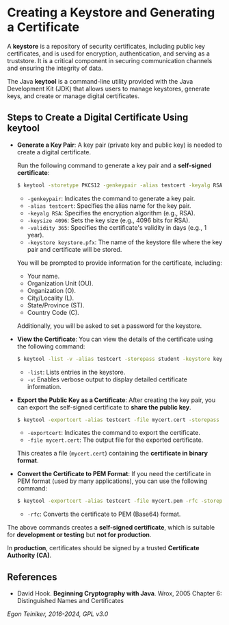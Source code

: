 # Creating a Keystore and Generating a Certificate

A **keystore** is a repository of security certificates, including public 
key certificates, and is used for encryption, authentication, and serving 
as a truststore. It is a critical component in securing communication 
channels and ensuring the integrity of data.

The Java **keytool** is a command-line utility provided with the Java Development 
Kit (JDK) that allows users to manage keystores, generate keys, and create or 
manage digital certificates. 

## Steps to Create a Digital Certificate Using keytool

* **Generate a Key Pair**:
    A key pair (private key and public key) is needed to create a digital 
    certificate.

    Run the following command to generate a key pair and 
    a **self-signed certificate**:

    ```bash
    $ keytool -storetype PKCS12 -genkeypair -alias testcert -keyalg RSA -keysize 4096 -validity 365 -storepass student -keypass student -keystore keystore.pfx
    ```

    * `-genkeypair`: Indicates the command to generate a key pair.
    * `-alias testcert`: Specifies the alias name for the key pair.
    * `-keyalg RSA`: Specifies the encryption algorithm (e.g., RSA).
    * `-keysize 4096`: Sets the key size (e.g., 4096 bits for RSA).
    * `-validity 365`: Specifies the certificate's validity in days (e.g., 1 year).
    * `-keystore keystore.pfx`: The name of the keystore file where the key pair 
        and certificate will be stored.    

    You will be prompted to provide information for the certificate, including:
    * Your name.
    * Organization Unit (OU).
    * Organization (O).
    * City/Locality (L).
    * State/Province (ST).
    * Country Code (C).

    Additionally, you will be asked to set a password for the keystore.


* **View the Certificate**:
    You can view the details of the certificate using the following command:

    ```bash
    $ keytool -list -v -alias testcert -storepass student -keystore keystore.pfx
    ```

    * `-list`: Lists entries in the keystore.
    * `-v`: Enables verbose output to display detailed certificate information.

* **Export the Public Key as a Certificate**:
    After creating the key pair, you can export the self-signed certificate 
    to **share the public key**.
    ```bash
    $ keytool -exportcert -alias testcert -file mycert.cert -storepass student -keystore keystore.pfx
    ```

    * `-exportcert`: Indicates the command to export the certificate.
    * `-file mycert.cert`: The output file for the exported certificate.

    This creates a file (`mycert.cert`) containing the **certificate in binary format**.



* **Convert the Certificate to PEM Format**:
    If you need the certificate in PEM format (used by many applications), 
    you can use the following command:    

    ```bash
    $ keytool -exportcert -alias testcert -file mycert.pem -rfc -storepass student -keystore keystore.pfx
    ```
    * `-rfc`: Converts the certificate to PEM (Base64) format.


The above commands creates a **self-signed certificate**, which is suitable 
for **development or testing** but **not for production**. 

In **production**, certificates should be signed by a trusted **Certificate 
Authority (CA)**.    


## References

* David Hook. **Beginning Cryptography with Java**. Wrox, 2005
    Chapter 6: Distinguished Names and Certificates
    
*Egon Teiniker, 2016-2024, GPL v3.0* 